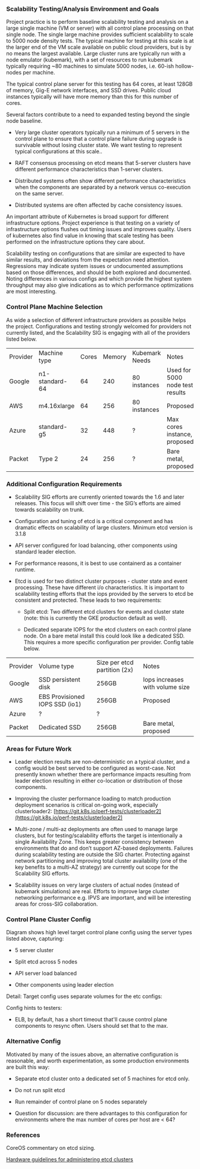 ### Scalability Testing/Analysis Environment and Goals

Project practice is to perform baseline scalability testing and analysis on a large single machine (VM or server) with all control plane processing on that single node. The single large machine provides sufficient scalability to scale to 5000 node density tests. The typical machine for testing at this scale is at the larger end of the VM scale available on public cloud providers, but is by no means the largest available. Large cluster runs are typically run with a node emulator (kubemark), with a set of resources to run kubemark typically requiring ~80 machines to simulate 5000 nodes, i.e. 60-ish hollow-nodes per machine.

The typical control plane server for this testing has 64 cores, at least 128GB of memory, Gig-E network interfaces, and SSD drives. Public cloud instances typically will have more memory than this for this number of cores. 

Several factors contribute to a need to expanded testing beyond the single node baseline.

* Very large cluster operators typically run a minimum of 5 servers in the control plane to ensure that a control plane failure during upgrade is survivable without losing cluster state. We want testing to represent typical configurations at this scale..

* RAFT consensus processing on etcd means that 5-server clusters have different performance characteristics than 1-server clusters.

* Distributed systems often show different performance characteristics when the components are separated by a network versus co-execution on the same server.

* Distributed systems are often affected by cache consistency issues.

An important attribute of Kubernetes is broad support for different infrastructure options. Project experience is that testing on a variety of infrastructure options flushes out timing issues and improves quality. Users of kubernetes also find value in knowing that scale testing has been performed on the infrastructure options they care about.

Scalability testing on configurations that are similar are expected to have similar results, and deviations from the expectation need attention.  Regressions may indicate system issues or undocumented assumptions based on those differences, and should be both explored and documented. Noting differences in various configs and which provide the highest system throughput may also give indications as to which performance optimizations are most interesting.

### Control Plane Machine Selection

As wide a selection of different infrastructure providers as possible helps the project. Configurations and testing strongly welcomed for providers not currently listed, and the Scalability SIG is engaging with all of the providers listed below.

<table>
  <tr>
    <td>Provider</td>
    <td>Machine type</td>
    <td>Cores</td>
    <td>Memory</td>
    <td>Kubemark Needs</td>
    <td>Notes</td>
  </tr>
  <tr>
    <td>Google</td>
    <td>n1-standard-64</td>
    <td>64</td>
    <td>240</td>
    <td>80 instances</td>
    <td>Used for 5000 node test results</td>
  </tr>
  <tr>
    <td>AWS</td>
    <td>m4.16xlarge</td>
    <td>64</td>
    <td>256</td>
    <td>80 instances</td>
    <td>Proposed</td>
  </tr>
  <tr>
    <td>Azure</td>
    <td>standard-g5</td>
    <td>32</td>
    <td>448</td>
    <td>?</td>
    <td>Max cores instance, 
proposed</td>
  </tr>
  <tr>
    <td>Packet</td>
    <td>Type 2</td>
    <td>24</td>
    <td>256</td>
    <td>?</td>
    <td>Bare metal, proposed</td>
  </tr>
</table>


### Additional Configuration Requirements

* Scalability SIG efforts are currently oriented towards the 1.6 and later releases. This focus will shift over time - the SIG’s efforts are aimed towards scalability on trunk.

* Configuration and tuning of etcd is a critical component and has dramatic effects on scalability of large clusters. Minimum etcd version is 3.1.8

* API server configured for load balancing, other components using standard leader election.

* For performance reasons, it is best to use containerd as a container runtime.

* Etcd is used for two distinct cluster purposes - cluster state and event processing. These have different i/o characteristics. It is important to scalability testing efforts that the iops provided by the servers to etcd be consistent and protected. These leads to two requirements:

    * Split etcd: Two different etcd clusters for events and cluster state (note: this is currently the GKE production default as well).

    * Dedicated separate IOPS for the etcd clusters on each control plane node. On a bare metal install this could look like a dedicated SSD. This requires a more specific configuration per provider.  Config table below.

<table>
  <tr>
    <td>Provider</td>
    <td>Volume type</td>
    <td>Size per etcd partition (2x)</td>
    <td>Notes</td>
  </tr>
  <tr>
    <td>Google</td>
    <td>SSD persistent disk</td>
    <td>256GB</td>
    <td>Iops increases with volume size</td>
  </tr>
  <tr>
    <td>AWS</td>
    <td>EBS Provisioned IOPS SSD (io1)</td>
    <td>256GB</td>
    <td>Proposed</td>
  </tr>
  <tr>
    <td>Azure</td>
    <td>?</td>
    <td>?</td>
    <td>
</td>
  </tr>
  <tr>
    <td>Packet</td>
    <td>Dedicated SSD</td>
    <td>256GB</td>
    <td>Bare metal, proposed</td>
  </tr>
</table>


### Areas for Future Work

* Leader election results are non-deterministic on a typical cluster, and a config would be best served to be configured as worst-case. Not presently known whether there are performance impacts resulting from leader election resulting in either co-location or distribution of those components.

* Improving the cluster performance loading to match production deployment scenarios is critical on-going work, especially clusterloader2: [https://git.k8s.io/perf-tests/clusterloader2](https://git.k8s.io/perf-tests/clusterloader2)

* Multi-zone / multi-az deployments are often used to manage large clusters, but for testing/scalability efforts the target is intentionally a single Availability Zone. This keeps greater consistency between environments that do and don’t support AZ-based deployments. Failures during scalability testing are outside the SIG charter. Protecting against network partitioning and improving total cluster availability (one of the key benefits to a multi-AZ strategy) are currently out scope for the Scalability SIG efforts.

* Scalability issues on very large clusters of actual nodes (instead of kubemark simulations) are real. Efforts to improve large cluster networking performance e.g. IPVS are important, and will be interesting areas for cross-SIG collaboration.

### Control Plane Cluster Config 

Diagram shows high level target control plane config using the server types listed above, capturing:

* 5 server cluster

* Split etcd across 5 nodes

* API server load balanced

* Other components using leader election

Detail: Target config uses separate volumes for the etc configs:

Config hints to testers:
* ELB, by default, has a short timeout that'll cause control plane components to resync often. Users should set that to the max.

### Alternative Config

Motivated by many of the issues above, an alternative configuration is reasonable, and worth experimentation, as some production environments are built this way:

* Separate etcd cluster onto a dedicated set of 5 machines for etcd only.

* Do not run split etcd

* Run remainder of control plane on 5 nodes separately

* Question for discussion: are there advantages to this configuration for environments where the max number of cores per host are < 64?

### References

CoreOS commentary on etcd sizing.

[Hardware guidelines for administering etcd clusters](https://github.com/etcd-io/website/blob/master/content/en/docs/v3.4/op-guide/hardware.md)
